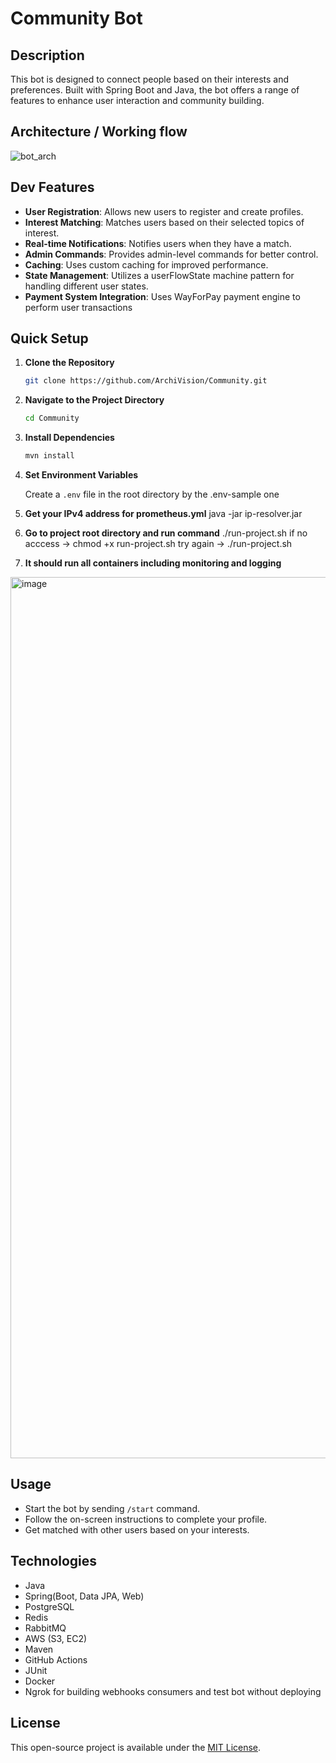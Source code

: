 # Community Bot

## Description

This bot is designed to connect people based on their interests and preferences. Built with Spring Boot and Java, the bot offers a range of features to enhance user interaction and community building.

## Architecture / Working flow
![bot_arch](https://github.com/ArchiVision/Community/assets/72043323/22cd79ea-a5fe-470f-ab84-bd5c6c1bdde3)


## Dev Features

- **User Registration**: Allows new users to register and create profiles.
- **Interest Matching**: Matches users based on their selected topics of interest.
- **Real-time Notifications**: Notifies users when they have a match.
- **Admin Commands**: Provides admin-level commands for better control.
- **Caching**: Uses custom caching for improved performance.
- **State Management**: Utilizes a userFlowState machine pattern for handling different user states.
- **Payment System Integration**: Uses WayForPay payment engine to perform user transactions

## Quick Setup

1. **Clone the Repository**

    ```bash
    git clone https://github.com/ArchiVision/Community.git
    ```

2. **Navigate to the Project Directory**

    ```bash
    cd Community
    ```

3. **Install Dependencies**

    ```bash
    mvn install
    ```

4. **Set Environment Variables**

    Create a `.env` file in the root directory by the .env-sample one

5. **Get your IPv4 address for prometheus.yml**
    java -jar ip-resolver.jar

6. **Go to project root directory and run command**
     ./run-project.sh
    if no acccess -> chmod +x run-project.sh
    try again -> ./run-project.sh

7. **It should run all containers including monitoring and logging**
<img width="1410" alt="image" src="https://github.com/ArchiVision/Community/assets/72043323/b510b515-aff7-4267-955e-a4534584a184">


## Usage

- Start the bot by sending `/start` command.
- Follow the on-screen instructions to complete your profile.
- Get matched with other users based on your interests.

## Technologies

- Java
- Spring(Boot, Data JPA, Web)
- PostgreSQL
- Redis
- RabbitMQ
- AWS (S3, EC2)
- Maven
- GitHub Actions
- JUnit
- Docker
- Ngrok for building webhooks consumers and test bot without deploying

## License

This open-source project is available under the [MIT License](LICENSE).
